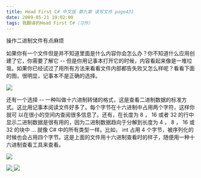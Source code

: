 ```yaml
---
title: Head First C# 中文版 第九章 读写文件 page431
date: 2009-05-21 19:02:00
tags: 我翻译的Head First C#（习作）
---
```

操作二进制文件有点麻烦

  

如果你有一个文件但是并不知道里面是什么内容你会怎么办？你不知道什么应用创建了它，你需要了解它  \--
但是你用记事本打开它的时候，内容看起来像是一堆垃圾。如果你已经试过了用所有方法来看看文件内部都告失败又怎么样呢？看看下面的图，很明显，记事本不是正确的选择。

  

![](https://p-blog.csdn.net/images/p_blog_csdn_net/cuipengfei1/EntryImages/20090521/2009-05-21_18-37-43.jpg)

还有一个选择  \--  一种叫做十六进制转储的格式，这是查看二进制数据的标准方式。这比用记事本阅读文件好多了。每个字节在十六进制中占用两个字符，这样你就可
以在很小的空间内查阅很多信息了。还有，在长度为  8  ，  16  或者  32  的行中显示二进制数据是很有用的，因为二进制数据趋向于分解到长度为  4
，  8  ，  16  或  32  的块中  ...  就像  C#  中的所有类型一样。比如，  int  占用  4
个字节，被序列化的时候也会占用四个字节。这是上面的文件用十六进制查看时的样子，随便用一种十六进制查看工具来查看。

  

![](https://p-blog.csdn.net/images/p_blog_csdn_net/cuipengfei1/EntryImages/20090521/2009-05-21_18-55-45.jpg)



[ ![](https://profile.csdnimg.cn/5/2/5/3_cuipengfei1)
![](https://g.csdnimg.cn/static/user-reg-year/1x/11.png)
](https://blog.csdn.net/cuipengfei1)





